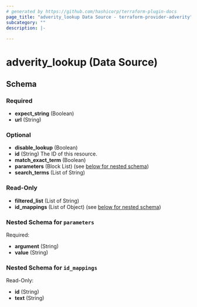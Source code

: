 ```yaml
---
# generated by https://github.com/hashicorp/terraform-plugin-docs
page_title: "adverity_lookup Data Source - terraform-provider-adverity"
subcategory: ""
description: |-
  
---
```


# adverity_lookup (Data Source)





<!-- schema generated by tfplugindocs -->
## Schema

### Required

- **expect_string** (Boolean)
- **url** (String)

### Optional

- **disable_lookup** (Boolean)
- **id** (String) The ID of this resource.
- **match_exact_term** (Boolean)
- **parameters** (Block List) (see [below for nested schema](#nestedblock--parameters))
- **search_terms** (List of String)

### Read-Only

- **filtered_list** (List of String)
- **id_mappings** (List of Object) (see [below for nested schema](#nestedatt--id_mappings))

<a id="nestedblock--parameters"></a>
### Nested Schema for `parameters`

Required:

- **argument** (String)
- **value** (String)


<a id="nestedatt--id_mappings"></a>
### Nested Schema for `id_mappings`

Read-Only:

- **id** (String)
- **text** (String)


